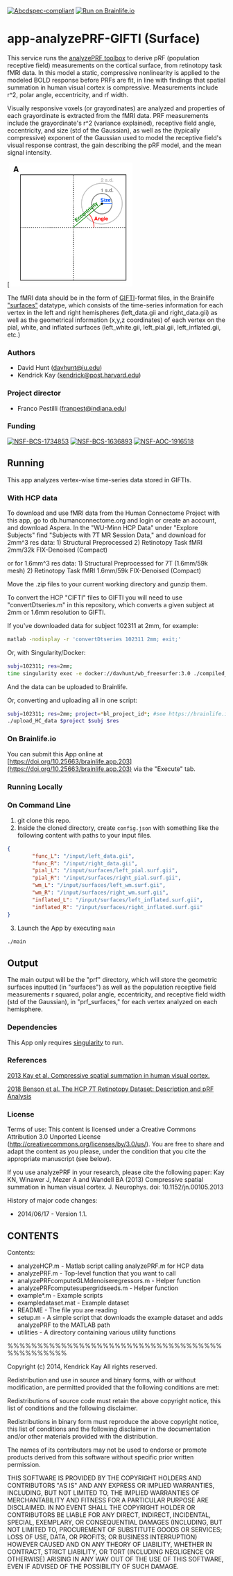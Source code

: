 [![Abcdspec-compliant](https://img.shields.io/badge/ABCD_Spec-v1.1-green.svg)](https://github.com/brain-life/abcd-spec)
[![Run on Brainlife.io](https://img.shields.io/badge/Brainlife-bl.app.203-blue.svg)](https://doi.org/10.25663/bl.app.203)

# app-analyzePRF-GIFTI (Surface)

This service runs the [analyzePRF toolbox](https://github.com/kendrickkay/analyzePRF) to derive pRF (population receptive field) measurements on the cortical surface, from retinotopy task fMRI data. In this model a static, compressive nonlinearity is applied to the modeled BOLD response before PRFs are fit, in line with findings that spatial summation in human visual cortex is compressive. Measurements include r^2, polar angle, eccentricity, and rf width.

Visually responsive voxels (or grayordinates) are analyzed and properties of each grayordinate is extracted from the fMRI data.  PRF measurements include the grayordinate's r^2 (variance explained), receptive field angle, eccentricity, and size (std of the Gaussian), as well as the (typically compressive) exponent of the Gaussian used to model the receptive field's visual response contrast, the gain describing the pRF model, and the mean signal intensity.

[![pRF parameters](https://raw.githubusercontent.com/davhunt/pictures/master/Screenshot%20from%202019-04-17%2014-41-11.png)

The fMRI data should be in the form of [GIFTI](https://surfer.nmr.mgh.harvard.edu/fswiki/GIfTI)-format files, in the Brainlife ["surfaces"](https://brainlife.io/datatype/5dec20ff6c0bd9f84485779f) datatype, which consists of the time-series information for each vertex in the left and right hemispheres (left_data.gii and right_data.gii) as well as the geometrical information (x,y,z coordinates) of each vertex on the pial, white, and inflated surfaces (left_white.gii, left_pial.gii, left_inflated.gii, etc.)

### Authors
- David Hunt (davhunt@iu.edu)
- Kendrick Kay (kendrick@post.harvard.edu)

### Project director
- Franco Pestilli (franpest@indiana.edu)

### Funding 
[![NSF-BCS-1734853](https://img.shields.io/badge/NSF_BCS-1734853-blue.svg)](https://nsf.gov/awardsearch/showAward?AWD_ID=1734853)
[![NSF-BCS-1636893](https://img.shields.io/badge/NSF_BCS-1636893-blue.svg)](https://nsf.gov/awardsearch/showAward?AWD_ID=1636893)
[![NSF-AOC-1916518](https://img.shields.io/badge/NSF_AOC-1916518-blue.svg)](https://nsf.gov/awardsearch/showAward?AWD_ID=1916518)

## Running 

This app analyzes vertex-wise time-series data stored in GIFTIs.

### With HCP data

To download and use fMRI data from the Human Connectome Project with this app, go to db.humanconnectome.org and login or create an account, and download Aspera. In the "WU-Minn HCP Data" under "Explore Subjects" find "Subjects with 7T MR Session Data," and download
for 2mm^3 res data:		1) Structural Preprocessed
				2) Retinotopy Task fMRI 2mm/32k FIX-Denoised (Compact)

or for 1.6mm^3 res data:	1) Structural Preprocessed for 7T (1.6mm/59k mesh)
				2) Retinotopy Task fMRI 1.6mm/59k FIX-Denoised (Compact)

Move the .zip files to your current working directory and gunzip them.

To convert the HCP "CIFTI" files to GIFTI you will need to use "convertDtseries.m" in this repository, which converts a given subject at 2mm or 1.6mm resolution to GIFTI.

If you've downloaded data for subject 102311 at 2mm, for example:

```bash
matlab -nodisplay -r 'convertDtseries 102311 2mm; exit;'
```

Or, with Singularity/Docker:

```bash
subj=102311; res=2mm;
time singularity exec -e docker://davhunt/wb_freesurfer:3.0 ./compiled_upload/convertDtseries $subj $res
```

And the data can be uploaded to Brainlife.

Or, converting and uploading all in one script:

```bash
subj=102311; res=2mm; project=*bl_project_id*; #see https://brainlife.io/docs/cli/upload/
./upload_HC_data $project $subj $res
```

### On Brainlife.io

You can submit this App online at [https://doi.org/10.25663/brainlife.app.203](https://doi.org/10.25663/brainlife.app.203) via the "Execute" tab.

### Running Locally

### On Command Line

1. git clone this repo.
2. Inside the cloned directory, create `config.json` with something like the following content with paths to your input files.

```json
{
        "func_L": "/input/left_data.gii",
        "func_R": "/input/right_data.gii",
        "pial_L": "/input/surfaces/left_pial.surf.gii",
        "pial_R": "/input/surfaces/right_pial.surf.gii",
        "wm_L": "/input/surfaces/left_wm.surf.gii",
        "wm_R": "/input/surfaces/right_wm.surf.gii",
        "inflated_L": "/input/surfaces/left_inflated.surf.gii",
        "inflated_R": "/input/surfaces/right_inflated.surf.gii"
}
```
3. Launch the App by executing `main`
```bash
./main
```

## Output

The main output will be the "prf" directory, which will store the geometric surfaces inputted (in "surfaces") as well as the population receptive field measurements r squared, polar angle, eccentricity, and receptive field width (std of the Gaussian), in "prf_surfaces," for each vertex analyzed on each hemisphere.

### Dependencies

This App only requires [singularity](https://www.sylabs.io/singularity/) to run.

### References

[2013 Kay et al. Compressive spatial summation in human visual cortex.](https://doi.org/10.1152/jn.00105.2013)

[2018 Benson et al. The HCP 7T Retinotopy Dataset: Description and pRF Analysis](https://www.biorxiv.org/content/10.1101/308247v2.full)


### License

Terms of use: This content is licensed under a Creative Commons Attribution 3.0 
Unported License (http://creativecommons.org/licenses/by/3.0/us/). You are free 
to share and adapt the content as you please, under the condition that you cite 
the appropriate manuscript (see below).

If you use analyzePRF in your research, please cite the following paper:
  Kay KN, Winawer J, Mezer A and Wandell BA (2013) 
    Compressive spatial summation in human visual cortex.
    J. Neurophys. doi: 10.1152/jn.00105.2013

History of major code changes:
- 2014/06/17 - Version 1.1.

## CONTENTS

Contents:
- analyzeHCP.m - Matlab script calling analyzePRF.m for HCP data
- analyzePRF.m - Top-level function that you want to call
- analyzePRFcomputeGLMdenoiseregressors.m - Helper function
- analyzePRFcomputesupergridseeds.m - Helper function
- example*.m - Example scripts
- exampledataset.mat - Example dataset
- README - The file you are reading
- setup.m - A simple script that downloads the example dataset
            and adds analyzePRF to the MATLAB path
- utilities - A directory containing various utility functions

%%%%%%%%%%%%%%%%%%%%%%%%%%%%%%%%%%%%%%%%%%%%%%

Copyright (c) 2014, Kendrick Kay
All rights reserved.

Redistribution and use in source and binary forms, with or without
modification, are permitted provided that the following conditions are met:

Redistributions of source code must retain the above copyright notice, this
list of conditions and the following disclaimer.

Redistributions in binary form must reproduce the above copyright notice, this
list of conditions and the following disclaimer in the documentation and/or
other materials provided with the distribution.

The names of its contributors may not be used to endorse or promote products 
derived from this software without specific prior written permission.

THIS SOFTWARE IS PROVIDED BY THE COPYRIGHT HOLDERS AND CONTRIBUTORS "AS IS" AND
ANY EXPRESS OR IMPLIED WARRANTIES, INCLUDING, BUT NOT LIMITED TO, THE IMPLIED
WARRANTIES OF MERCHANTABILITY AND FITNESS FOR A PARTICULAR PURPOSE ARE
DISCLAIMED. IN NO EVENT SHALL THE COPYRIGHT HOLDER OR CONTRIBUTORS BE LIABLE
FOR ANY DIRECT, INDIRECT, INCIDENTAL, SPECIAL, EXEMPLARY, OR CONSEQUENTIAL
DAMAGES (INCLUDING, BUT NOT LIMITED TO, PROCUREMENT OF SUBSTITUTE GOODS OR
SERVICES; LOSS OF USE, DATA, OR PROFITS; OR BUSINESS INTERRUPTION) HOWEVER
CAUSED AND ON ANY THEORY OF LIABILITY, WHETHER IN CONTRACT, STRICT LIABILITY,
OR TORT (INCLUDING NEGLIGENCE OR OTHERWISE) ARISING IN ANY WAY OUT OF THE USE
OF THIS SOFTWARE, EVEN IF ADVISED OF THE POSSIBILITY OF SUCH DAMAGE.
